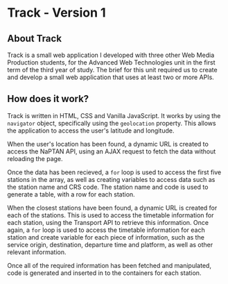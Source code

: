 # Track - Version 1

## About Track
Track is a small web application I developed with three other Web Media Production students, for the Advanced Web Technologies unit in the first term of the third year of study. The brief for this unit required us to create and develop a small web application that uses at least two or more APIs.

## How does it work?

Track is written in HTML, CSS and Vanilla JavaScript. It works by using the `navigator` object, specifically using the `geolocation` property. This allows the application to access the user's latitude and longitude.

When the user's location has been found, a dynamic URL is created to access the NaPTAN API, using an AJAX request to fetch the data without reloading the page.

Once the data has been recieved, a `for` loop is used to access the first five stations in the array, as well as creating variables to access data such as the station name and CRS code. The station name and code is used to generate a table, with a row for each station.

When the closest stations have been found, a dynamic URL is created for each of the stations. This is used to access the timetable information for each station, using the Transport API to retrieve this information. Once again, a `for` loop is used to access the timetable information for each station and create variable for each piece of information, such as the service origin, destination, departure time and platform, as well as other relevant information.

Once all of the required information has been fetched and manipulated, code is generated and inserted in to the containers for each station.
